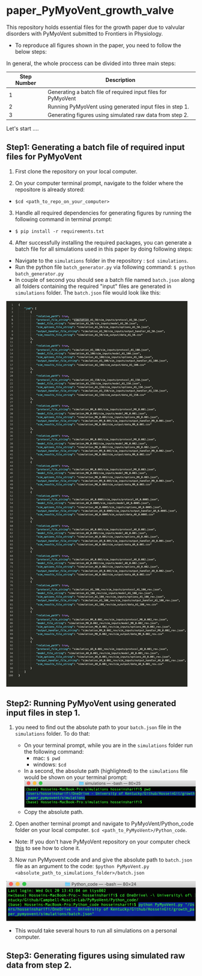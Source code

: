 # paper_PyMyoVent_growth_valve
This repository holds essential files for the growth paper due to valvular disorders with PyMyoVent submitted to Frontiers in Physiology. 

- To reproduce all figures shown in the paper, you need to follow the below steps:

In general, the whole proccess can be divided into three main steps:

| **Step Number** | **Description** |
| ------ | ------- |
| 1 | Generating a batch file of required input files for PyMyoVent |
| 2 | Running PyMyoVent using generated input files in step 1. |
| 3 | Generating figures using simulated raw data from step 2. |  

Let's start ....

## Step1: Generating a batch file of required input files for PyMyoVent

1. First clone the repository on your local computer.

2. On your computer terminal prompt, navigate to the folder where the repositore is already stored:
- `$cd <path_to_repo_on_your_computer>`

3. Handle all required dependencies for generating figures by running the following command in terminal prompt:
- `$ pip install -r requirements.txt`

4. After successfully installing the required packages, you can generate a batch file for all simulations used in this paper by doing following steps:  
- Navigate to the `simulations` folder in the repository : `$cd simulations`. 
- Run the python file `batch_generator.py` via following command:
`$ python batch_generator.py`
- In couple of second you should see a batch file named `batch.json` along all folders containing the required "input" files are generated in `simulations` folder. The `batch.json` file would look like this:

![batch](snapshots/batch.png)

## Step2: Running PyMyoVent using generated input files in step 1.
1. you need to find out the absolute path to your `batch.json` file in the `simulations` folder. To do that:

    - On your terminal prompt, while you are in the `simulations` folder run the following command: 
        - mac: `$ pwd` 
        - windows: `$cd`
    - In a second, the absolute path (highlighted) to the `simulations` file would be shown on your terminal prompt:
    ![abs_path](snapshots/abs_path.png)
    - Copy the absolute path.
2. Open another terminal prompt and navigate to PyMyoVent/Python_code folder on your local computer. 
`$cd <path_to_PyMyoVent>/Python_code`.

- Note: If you don't have PyMyoVent repository on your computer check [this](https://campbell-muscle-lab.github.io/PyMyoVent/pages/installation/installation.html) to see how to clone it.

3. Now run PyMyovent code and and give the absolute path to `batch.json` file as an argument to the code:
`$python PyMyoVent.py <absolute_path_to_simulations_folder>/batch.json`

![run_pymyovent](snapshots/run_pymyovent.png)
- This would take several hours to run all simulations on a personal computer. 

## Step3: Generating figures using simulated raw data from step 2.




